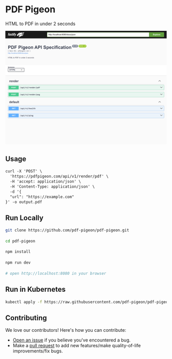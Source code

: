 # PDF Pigeon

HTML to PDF in under 2 seconds

![Screenshot of Swagger UI](/images/screenshot.png)

## Usage

```shell
curl -X 'POST' \
  'https://pdfpigeon.com/api/v1/render/pdf' \
  -H 'accept: application/json' \
  -H 'Content-Type: application/json' \
  -d '{
  "url": "https://example.com"
}' -o output.pdf
```

## Run Locally

```bash
git clone https://github.com/pdf-pigeon/pdf-pigeon.git

cd pdf-pigeon

npm install

npm run dev

# open http://localhost:8080 in your browser
```

## Run in Kubernetes

```bash
kubectl apply -f https://raw.githubusercontent.com/pdf-pigeon/pdf-pigeon/main/pdf-pigeon.yaml
```

## Contributing

We love our contributors! Here's how you can contribute:

- [Open an issue](https://github.com/pdf-pigeon/pdf-pigeon/issues) if you believe you've encountered a bug.
- Make a [pull request](https://github.com/pdf-pigeon/pdf-pigeon/pull) to add new features/make quality-of-life improvements/fix bugs.
